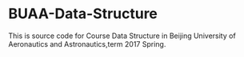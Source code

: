# BUAA-Data-Structure
This is source code for Course Data Structure in Beijing University of Aeronautics and Astronautics,term 2017 Spring.
